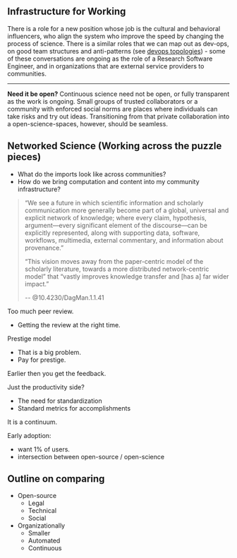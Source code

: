 ## Infrastructure for Working

There is a role for a new position whose job is the cultural and behavioral influencers, who align the system who improve the speed by changing the process of science. There is a similar roles that we can map out as dev-ops, on good team structures and anti-patterns (see [devops topologies](https://web.devopstopologies.com)) - some of these conversations are ongoing as the role of a Research Software Engineer, and in organizations that are external service providers to communities.

---

**Need it be open?** Continuous science need not be open, or fully transparent as the work is ongoing. Small groups of trusted collaborators or a community with enforced social norms are places where individuals can take risks and try out ideas. Transitioning from that private collaboration into a open-science-spaces, however, should be seamless.

## Networked Science (Working across the puzzle pieces)

- What do the imports look like across communities?
- How do we bring computation and content into my community infrastructure?

> “We see a future in which scientific information and scholarly communication more generally become part of a global, universal and explicit network of knowledge; where every claim, hypothesis, argument—every significant element of the discourse—can be explicitly represented, along with supporting data, software, workflows, multimedia, external commentary, and information about provenance.”
>
> “This vision moves away from the paper-centric model of the scholarly literature, towards a more distributed network-centric model” that “vastly improves knowledge transfer and [has a] far wider impact.”
>
> -- @10.4230/DagMan.1.1.41

Too much peer review.

- Getting the review at the right time.

Prestige model

- That is a big problem.
- Pay for prestige.

Earlier then you get the feedback.

Just the productivity side?

- The need for standardization
- Standard metrics for accomplishments

It is a continuum.

Early adoption:

- want 1% of users.
- intersection between open-source / open-science

## Outline on comparing

- Open-source
  - Legal
  - Technical
  - Social
- Organizationally
  - Smaller
  - Automated
  - Continuous
